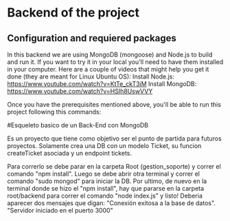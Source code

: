 # Backend of the project

## Configuration and requiered packages

In this backend we are using MongoDB (mongoose) and Node.js to build and run it.
If you want to try it in your local you'll need to have them installed in your computer. Here are a couple of videos that might help you get it done (they are meant for Linux Ubuntu OS):
Install Node.js: https://www.youtube.com/watch?v=KtTe_ckT3iM
Install MongoDB: https://www.youtube.com/watch?v=HSIh8UswVVY


Once you have the prerequisites mentioned above, you'll be able to run this project following this commands:







#Esqueleto basico de un Back-End con MongoDB

Es un proyecto que tiene como objetivo ser el punto de partida para futuros proyectos.
Solamente crea una DB con un modelo Ticket, su funcion createTicket asociada y un endpoint tickets.

Para correrlo se debe parar en la carpeta Root (gestion_soporte) y correr el comando "npm install".
Luego se debe abrir otra terminal y correr el comando "sudo mongod" para iniciar la DB.
Por ultimo, de nuevo en la terminal donde se hizo el "npm install", hay que pararse en la carpeta root/backend para 
correr el comando "node index.js" y listo! Deberia aparecer dos mensajes que digan:
"Conexión exitosa a la base de datos".
"Servidor iniciado en el puerto 3000"

